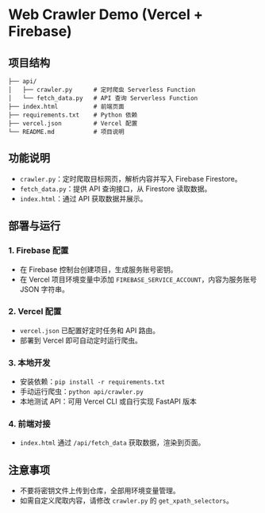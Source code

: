 # Web Crawler Demo (Vercel + Firebase)

## 项目结构

```
├── api/
│   ├── crawler.py      # 定时爬虫 Serverless Function
│   └── fetch_data.py   # API 查询 Serverless Function
├── index.html          # 前端页面
├── requirements.txt    # Python 依赖
├── vercel.json         # Vercel 配置
└── README.md           # 项目说明
```

## 功能说明
- `crawler.py`：定时爬取目标网页，解析内容并写入 Firebase Firestore。
- `fetch_data.py`：提供 API 查询接口，从 Firestore 读取数据。
- `index.html`：通过 API 获取数据并展示。

## 部署与运行

### 1. Firebase 配置
- 在 Firebase 控制台创建项目，生成服务账号密钥。
- 在 Vercel 项目环境变量中添加 `FIREBASE_SERVICE_ACCOUNT`，内容为服务账号 JSON 字符串。

### 2. Vercel 配置
- `vercel.json` 已配置好定时任务和 API 路由。
- 部署到 Vercel 即可自动定时运行爬虫。

### 3. 本地开发
- 安装依赖：`pip install -r requirements.txt`
- 手动运行爬虫：`python api/crawler.py`
- 本地测试 API：可用 Vercel CLI 或自行实现 FastAPI 版本

### 4. 前端对接
- `index.html` 通过 `/api/fetch_data` 获取数据，渲染到页面。

## 注意事项
- 不要将密钥文件上传到仓库，全部用环境变量管理。
- 如需自定义爬取内容，请修改 `crawler.py` 的 `get_xpath_selectors`。 